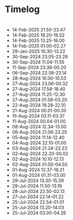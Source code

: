 # Timelog

#
- 14-Feb-2025 21.50-23.47
- 14-Feb-2025 19.20-19.52
- 14-Feb-2025 13.25-16.00
- 14-Feb-2025 01.00-02.27
- 29-Jan-2025 10.30-13.22
- 30-Sep-2024 23.05-23.29
- 30-Sep-2024 11.04-11.55
- 11-Sep-2024 23.36-00.20
- 06-Sep-2024 22.58-23.14
- 28-Aug-2024 10.00-10.53
- 27-Aug-2024 23.06-00.32
- 27-Aug-2024 17.58-18.40
- 27-Aug-2024 11.25-12.30
- 27-Aug-2024 01.58-03.20
- 22-Aug-2024 19.28-22.10
- 21-Aug-2024 00.01-00.30
- 15-Aug-2024 03.11-03.37
- 11-Aug-2024 00.04-01.00 
- 08-Aug-2024 12.34-13.00 
- 06-Aug-2024 21.06-23.25
- 05-Aug-2024 11.14-12.40
- 04-Aug-2024 22.10-01.00
- 03-Aug-2024 21.24-23.23
- 02-Aug-2024 22.20-00.02
- 02-Aug-2024 10.10-12.13
- 02-Aug-2024 01.00-04.50
- 01-Aug-2024 12.37-16.21
- 01-Aug-2024 01.31-03.00
- 29-Jul-2024 13.30-15.39
- 29-Jul-2024 11.50-13.19
- 28-Jul-2024 22.50-02.13
- 27-Jul-2024 22.14-01.22
- 25-Jul-2024 22.54-01.01
- 25-Jul-2024 13.20-14.03
- 25-Jul-2024 03.00-04.26

